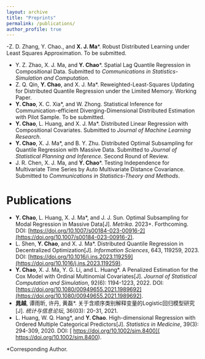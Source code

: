 ```yaml
---
layout: archive
title: "Preprints"
permalink: /publications/
author_profile: true
---
```

-Z. D. Zhang, Y. Chao., and **X. J. Ma**\*. Robust Distributed Learning under Least Squares Approximation. To be submitted.
- Y. Z. Zhao, X. J. Ma, and **Y. Chao**\*. Spatial Lag Quantile Regression in Compositional Data. Submitted to _Communications in Statistics-Simulation and Computation_.
- Z. Q. Qin, **Y. Chao**, and X. J. Ma\*. Reweighted-Least-Squares Updating for Distributed Quantile Regression under the Limited Memory. Working Paper.
- **Y. Chao**, X. C. Xia\*, and W. Zhong.  Statistical Inference for Communication-efficient Diverging-Dimensional Distributed Estimation with Pilot Sample. To be submitted.
- **Y. Chao**, L. Huang, and X. J. Ma\*. Distributed Linear Regression with Compositional Covariates. Submitted to _Journal of Machine Learning Research_. 
- **Y. Chao**, X. J. Ma\*, and B. Y. Zhu. Distributed Optimal Subsampling for Quantile Regression with Massive Data. Submitted to _Journal of Statistical Planning and Inference_. Second Round of Review.
- J. R. Chen, X. J. Ma, and **Y. Chao**\*. Testing Independence for Multivariate Time Series by Auto Multivariate Distance Covariance. Submitted to _Communications in Statistics-Theory and Methods_.

Publications
======
- **Y. Chao**, L. Huang, X. J. Ma\*, and J. J. Sun. Optimal Subsampling for Modal Regression in Massive Data[J]. _Metrika_. 2023+. Forthcoming. DOI: [https://doi.org/10.1007/s00184-023-00916-2](https://doi.org/10.1007/s00184-023-00916-2).
- L. Shen, **Y. Chao**, and X. J. Ma\*. Distributed Quantile Regression in Decentralized Optimization[J]. *Information Sciences*, 643, 119259, 2023. 
DOI: [https://doi.org/10.1016/j.ins.2023.119259](https://doi.org/10.1016/j.ins.2023.119259). 
- **Y. Chao**, X. J. Ma, Y. G. Li, and L. Huang\*. A Penalized Estimation for the Cox Model with Ordinal Multinomial Covariates[J]. *Journal of Statistical Computation and Simulation*, 92(6): 1194-1223, 2022. DOI: [https://doi.org/10.1080/00949655.2021.1989692](https://doi.org/10.1080/00949655.2021.1989692).
- **晁越**, 谭雨昕, 许丹, 黄磊\*. 关于含顺序类别解释变量的Logistic回归模型研究[J]. *统计与信息论坛*, 36(03): 20-31, 2021. 
- L. Huang, W. Q. Hang\*, and **Y. Chao**. High-dimensional Regression with Ordered Multiple Categorical Predictors[J]. *Statistics in Medicine*, 39(3): 294-309, 2020. DOI: [ https://doi.org/10.1002/sim.8400]( https://doi.org/10.1002/sim.8400).



\*Corresponding Author.
   

